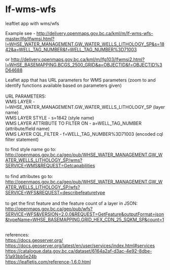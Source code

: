 # lf-wms-wfs
leaftlet app with wms/wfs

Example see - http://delivery.openmaps.gov.bc.ca/kml/m/lf-wms-wfs-master/lfg/lfwmsi.html?l=WHSE_WATER_MANAGEMENT.GW_WATER_WELLS_LITHOLOGY_SP&s=1842&a=WELL_TAG_NUMBER&f=WELL_TAG_NUMBER%3D71003<br>

or http://delivery.openmaps.gov.bc.ca/kml/m/lfg103/lfwmsi2.html?l=WHSE_BASEMAPPING.BCGS_2500_GRID&a=OBJECTID&f=OBJECTID%3D64688<br>

Leaflet app that has URL parameters for WMS parameters (zoom to and identify functions available based on parameters given) <br>
<br>
URL PARAMETERS:<br>
WMS LAYER - l=WHSE_WATER_MANAGEMENT.GW_WATER_WELLS_LITHOLOGY_SP  (layer name)<br>
WMS LAYER STYLE - s=1842 (style name)<br>
WMS LAYER ATTRIBUTE TO FILTER ON - a=WELL_TAG_NUMBER (attribute/field name)<br>
WMS LAYER CQL_FILTER - f=WELL_TAG_NUMBER%3D71003 (encoded cql filter statement)<br>

to find style name go to:<br> http://openmaps.gov.bc.ca/geo/pub/WHSE_WATER_MANAGEMENT.GW_WATER_WELLS_LITHOLOGY_SP/wms?SERVICE=WMS&REQUEST=Getcapabilities<br><br>
to find attributes go to:<br> http://openmaps.gov.bc.ca/geo/pub/WHSE_WATER_MANAGEMENT.GW_WATER_WELLS_LITHOLOGY_SP/wfs?SERVICE=WFS&REQUEST=describefeaturetype<br><br>
to get the first feature and the feature count of a layer in JSON:<br>
http://openmaps.gov.bc.ca/geo/pub/wfs?SERVICE=WFS&VERSION=2.0.0&REQUEST=GetFeature&outputFormat=json&typeName=WHSE_BASEMAPPING.GRID_HEX_CDN_25_SQKM_SP&count=1<br><br>

references: <br> 
https://docs.geoserver.org/<br>
https://docs.geoserver.org/latest/en/user/services/index.html#services<br>
https://catalogue.data.gov.bc.ca/dataset/6164a2af-d3ac-4e92-8dbe-51a93bb5e24b<br>
https://leafletjs.com/reference-1.6.0.html
